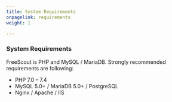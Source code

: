 ```yaml
---
title: System Requirements
onpagelink: requirements
weight: 1

---
```


### **System Requirements**

FreeScout is PHP and MySQL / MariaDB. Strongly recommended requirements are following:

- PHP 7.0 – 7.4
- MySQL 5.0+ / MariaDB 5.0+ / PostgreSQL
- Nginx / Apache / IIS
